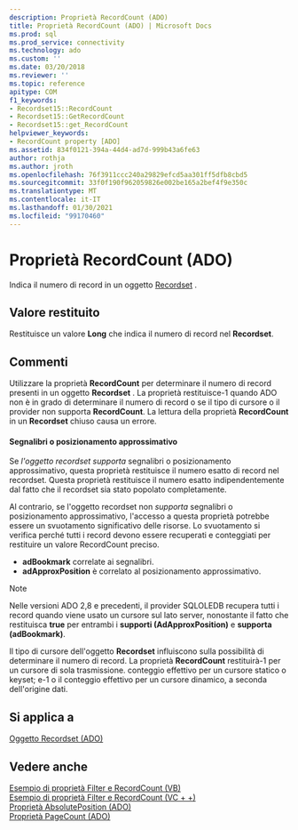 ```yaml
---
description: Proprietà RecordCount (ADO)
title: Proprietà RecordCount (ADO) | Microsoft Docs
ms.prod: sql
ms.prod_service: connectivity
ms.technology: ado
ms.custom: ''
ms.date: 03/20/2018
ms.reviewer: ''
ms.topic: reference
apitype: COM
f1_keywords:
- Recordset15::RecordCount
- Recordset15::GetRecordCount
- Recordset15::get_RecordCount
helpviewer_keywords:
- RecordCount property [ADO]
ms.assetid: 834f0121-394a-44d4-ad7d-999b43a6fe63
author: rothja
ms.author: jroth
ms.openlocfilehash: 76f3911ccc240a29829efcd5aa301ff5dfb8cbd5
ms.sourcegitcommit: 33f0f190f962059826e002be165a2bef4f9e350c
ms.translationtype: MT
ms.contentlocale: it-IT
ms.lasthandoff: 01/30/2021
ms.locfileid: "99170460"
---
```

# <a name="recordcount-property-ado"></a>Proprietà RecordCount (ADO)

Indica il numero di record in un oggetto [Recordset](./recordset-object-ado.md) .
  
## <a name="return-value"></a>Valore restituito

Restituisce un valore **Long** che indica il numero di record nel **Recordset**.
  
## <a name="remarks"></a>Commenti

Utilizzare la proprietà **RecordCount** per determinare il numero di record presenti in un oggetto **Recordset** . La proprietà restituisce-1 quando ADO non è in grado di determinare il numero di record o se il tipo di cursore o il provider non supporta **RecordCount**. La lettura della proprietà **RecordCount** in un **Recordset** chiuso causa un errore.

#### <a name="bookmarks-or-approximate-positioning"></a>Segnalibri o posizionamento approssimativo

Se *l'oggetto recordset supporta* segnalibri o posizionamento approssimativo, questa proprietà restituisce il numero esatto di record nel recordset. Questa proprietà restituisce il numero esatto indipendentemente dal fatto che il recordset sia stato popolato completamente.

Al contrario, se l'oggetto recordset non *supporta* segnalibri o posizionamento approssimativo, l'accesso a questa proprietà potrebbe essere un svuotamento significativo delle risorse. Lo svuotamento si verifica perché tutti i record devono essere recuperati e conteggiati per restituire un valore RecordCount preciso.

- **adBookmark** correlate ai segnalibri.
- **adApproxPosition** è correlato al posizionamento approssimativo.

> [!NOTE]
> Nelle versioni ADO 2,8 e precedenti, il provider SQLOLEDB recupera tutti i record quando viene usato un cursore sul lato server, nonostante il fatto che restituisca **true** per entrambi i **supporti (AdApproxPosition)** e **supporta (adBookmark)**.
  
Il tipo di cursore dell'oggetto **Recordset** influiscono sulla possibilità di determinare il numero di record. La proprietà **RecordCount** restituirà-1 per un cursore di sola trasmissione. conteggio effettivo per un cursore statico o keyset; e-1 o il conteggio effettivo per un cursore dinamico, a seconda dell'origine dati.
  
## <a name="applies-to"></a>Si applica a

[Oggetto Recordset (ADO)](./recordset-object-ado.md)  
  
## <a name="see-also"></a>Vedere anche

[Esempio di proprietà Filter e RecordCount (VB)](./filter-and-recordcount-properties-example-vb.md)   
[Esempio di proprietà Filter e RecordCount (VC + +)](./filter-and-recordcount-properties-example-vc.md)   
[Proprietà AbsolutePosition (ADO)](./absoluteposition-property-ado.md)   
[Proprietà PageCount (ADO)](./pagecount-property-ado.md)